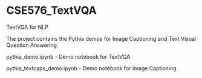 # CSE576_TextVQA
TextVQA for NLP

The project contains the Pythia demos for Image Captioning and Text Visual Question Answering. 

pythia_demo.ipynb  - Demo notebook for TextVQA 

pythia_textcaps_demo.ipynb  - Demo notebook for Image Captioning
